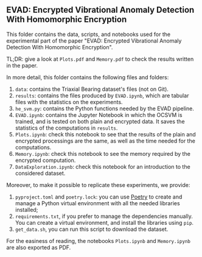 ## EVAD: Encrypted Vibrational Anomaly Detection With Homomorphic Encryption
This folder contains the data, scripts, and notebooks used for the experimental part of the paper "EVAD: Encrypted Vibrational Anomaly Detection With Homomorphic Encryption".

TL;DR: give a look at `Plots.pdf` and `Memory.pdf` to check the results written in the paper.

In more detail, this folder contains the following files and folders:

1. `data`: contains the Triaxial Bearing dataset's files (not on Git).
2. `results`: contains the files produced by `EVAD.ipynb`, which are tabular files with the statistics on the experiments.
3. `he_svm.py`: contains the Python functions needed by the EVAD pipeline.
4. `EVAD.ipynb`: contains the Jupyter Notebook in which the OCSVM is trained, and is tested on both plain and encrypted data. It saves the statistics of the computations in `results`.
5. `Plots.ipynb`: check this notebook to see that the results of the plain and encrypted processings are the same, as well as the time needed for the computations.
6. `Memory.ipynb`: check this notebook to see the memory required by the encrypted computation.
7. `DataExploration.ipynb`: check this notebook for an introduction to the considered dataset.

Moreover, to make it possible to replicate these experiments, we provide:
1. `pyproject.toml` and `poetry.lock`: you can use [Poetry](https://python-poetry.org/docs/) to create and manage a Python virtual environment with all the needed libraries installed;
2. `requirements.txt`, if you prefer to manage the dependencies manually. You can create a virtual environment, and install the libraries using `pip`.
3. `get_data.sh`, you can run this script to download the dataset.

For the easiness of reading, the notebooks `Plots.ipynb` and `Memory.ipynb` are also exported as PDF.

